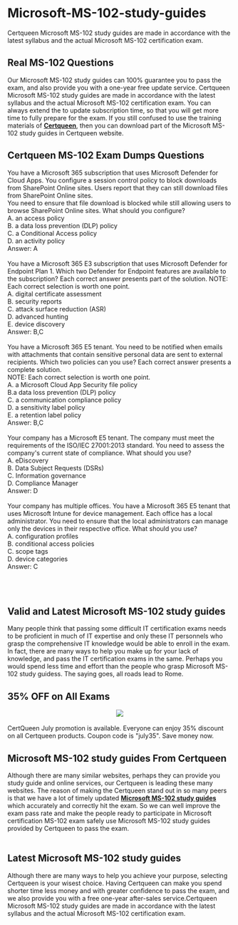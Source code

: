 # Microsoft-MS-102-study-guides
Certqueen Microsoft MS-102 study guides are made in accordance with the latest syllabus and the actual Microsoft MS-102 certification exam. 
<br />
<h2>
	Real  MS-102 Questions
</h2>
Our Microsoft MS-102 study guides can 100% guarantee you to pass the exam, and also provide you with a one-year free update service. Certqueen Microsoft MS-102 study guides are made in accordance with the latest syllabus and the actual Microsoft MS-102 certification exam. You can always extend the to update subscription time, so that you will get more time to fully prepare for the exam. If you still confused to use the training materials of <a href="http://www.certqueen.com/" target="_blank"><strong>Certqueen</strong></a>, then you can download part of the Microsoft MS-102 study guides in Certqueen website.
<h2>
	Certqueen MS-102 Exam Dumps Questions
</h2>
You have a Microsoft 365 subscription that uses Microsoft Defender for Cloud Apps. You configure a session control policy to block downloads from SharePoint Online sites. Users report that they can still download files from SharePoint Online sites. <br />
You need to ensure that file download is blocked while still allowing users to browse SharePoint Online sites. What should you configure? <br />
A. an access policy <br />
B. a data loss prevention (DLP) policy <br />
C. a Conditional Access policy <br />
D. an activity policy <br />
Answer: A<br />
<br />
You have a Microsoft 365 E3 subscription that uses Microsoft Defender for Endpoint Plan 1. Which two Defender for Endpoint features are available to the subscription? Each correct answer presents part of the solution. NOTE: Each correct selection is worth one point. <br />
A. digital certificate assessment <br />
B. security reports <br />
C. attack surface reduction (ASR) <br />
D. advanced hunting <br />
E. device discovery <br />
Answer: B,C<br />
<br />
You have a Microsoft 365 E5 tenant. You need to be notified when emails with attachments that contain sensitive personal data are sent to external recipients. Which two policies can you use? Each correct answer presents a complete solution. <br />
NOTE: Each correct selection is worth one point. <br />
A. a Microsoft Cloud App Security file policy <br />
B.a data loss prevention (DLP) policy <br />
C. a communication compliance policy <br />
D. a sensitivity label policy <br />
E. a retention label policy <br />
Answer: B,C<br />
<br />
Your company has a Microsoft E5 tenant. The company must meet the requirements of the ISO/IEC 27001:2013 standard. You need to assess the company's current state of compliance. What should you use? <br />
A. eDiscovery <br />
B. Data Subject Requests (DSRs) <br />
C. Information governance <br />
D. Compliance Manager <br />
Answer: D<br />
<br />
Your company has multiple offices. You have a Microsoft 365 E5 tenant that uses Microsoft Intune for device management. Each office has a local administrator. You need to ensure that the local administrators can manage only the devices in their respective office. What should you use? <br />
A. configuration profiles <br />
B. conditional access policies <br />
C. scope tags <br />
D. device categories <br />
Answer: C <br />
<br />
<br />
<br />
<h2>
	Valid and Latest Microsoft MS-102 study guides
</h2>
Many people think that passing some difficult IT certification exams needs to be proficient in much of IT expertise and only these IT personnels who grasp the comprehensive IT knowledge would be able to enroll in the exam. In fact, there are many ways to help you make up for your lack of knowledge, and pass the IT certification exams in the same. Perhaps you would spend less time and effort than the people who grasp Microsoft MS-102 study guidess. The saying goes, all roads lead to Rome.
<h2>
	35% OFF on All Exams
</h2>
<div style="text-align:center;">
	<a href="https://www.certqueen.com/promotion.asp"><img src="https://freedumps.certqueen.com/wp-content/uploads/2023/07/CQ-July-promo2023-e1689149314709.jpg" /></a>
</div>
<br />
CertQueen July promotion is available. Everyone can enjoy 35% discount on all Certqueen products. Coupon code is "july35". Save money now.<br />
<h2>
	Microsoft MS-102 study guides From Certqueen
</h2>
Although there are many similar websites, perhaps they can provide you study guide and online services, our Certqueen is leading these many websites. The reason of making the Certqueen stand out in so many peers is that we have a lot of timely updated <a href="https://www.certqueen.com/MS-102.html" target="_blank"><strong>Microsoft MS-102 study guides</strong></a> which accurately and correctly hit the exam. So we can well improve the exam pass rate and make the people ready to participate in Microsoft certification MS-102 exam safely use Microsoft MS-102 study guides provided by Certqueen to pass the exam.<br />
<br />
<h2>
	Latest Microsoft MS-102 study guides
</h2>
Although there are many ways to help you achieve your purpose, selecting Certqueen is your wisest choice. Having Certqueen can make you spend shorter time less money and with greater confidence to pass the exam, and we also provide you with a free one-year after-sales service.Certqueen Microsoft MS-102 study guides are made in accordance with the latest syllabus and the actual Microsoft MS-102 certification exam.
